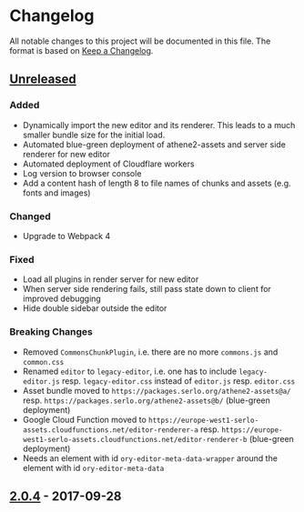 # Changelog

All notable changes to this project will be documented in this file. The format is based on [Keep a Changelog](https://keepachangelog.com/en/1.0.0/).

## [Unreleased]

### Added

- Dynamically import the new editor and its renderer. This leads to a much smaller bundle size for the initial load.
- Automated blue-green deployment of athene2-assets and server side renderer for new editor
- Automated deployment of Cloudflare workers
- Log version to browser console
- Add a content hash of length 8 to file names of chunks and assets (e.g. fonts and images)

### Changed

- Upgrade to Webpack 4

### Fixed

- Load all plugins in render server for new editor
- When server side rendering fails, still pass state down to client for improved debugging
- Hide double sidebar outside the editor

### Breaking Changes

- Removed `CommonsChunkPlugin`, i.e. there are no more `commons.js` and `common.css`
- Renamed `editor` to `legacy-editor`, i.e. one has to include `legacy-editor.js` resp. `legacy-editor.css` instead of `editor.js` resp. `editor.css`
- Asset bundle moved to `https://packages.serlo.org/athene2-assets@a/` resp. `https://packages.serlo.org/athene2-assets@b/` (blue-green deployment)
- Google Cloud Function moved to `https://europe-west1-serlo-assets.cloudfunctions.net/editor-renderer-a` resp. `https://europe-west1-serlo-assets.cloudfunctions.net/editor-renderer-b` (blue-green deployment)
- Needs an element with id `ory-editor-meta-data-wrapper` around the element with id `ory-editor-meta-data`

## [2.0.4] - 2017-09-28

[unreleased]: https://github.com/olivierlacan/keep-a-changelog/compare/6f69feb2bd6d4da735e760d3d640717b900f5959...HEAD
[2.0.4]: https://github.com/serlo-org/athene2-assets/commit/6f69feb2bd6d4da735e760d3d640717b900f5959
